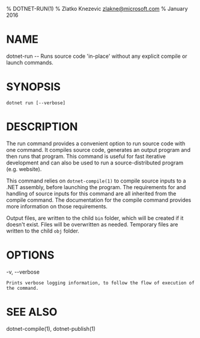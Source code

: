 % DOTNET-RUN(1)
% Zlatko Knezevic zlakne@microsoft.com
% January 2016

# NAME 
dotnet-run -- Runs source code 'in-place' without any explicit compile or launch commands.

# SYNOPSIS
`dotnet run [--verbose]`

# DESCRIPTION
The run command provides a convenient option to run source code with one command. It compiles source code, generates an output program and then runs that program. This command is useful for fast iterative development and can also be used to run a source-distributed program (e.g. website).

This command relies on `dotnet-compile(1)` to compile source inputs to a .NET assembly, before launching the program. The requirements for and handling of source inputs for this command are all inherited from the compile command. The documentation for the compile command provides more information on those requirements.

Output files, are written to the child `bin` folder, which will be created if it doesn't exist. Files will be overwritten as needed. Temporary files are written to the child `obj` folder.  

# OPTIONS

-v, --verbose

    Prints verbose logging information, to follow the flow of execution of the command.

# SEE ALSO

dotnet-compile(1), dotnet-publish(1)
